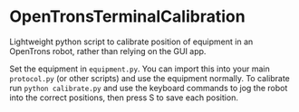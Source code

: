 # OpenTronsTerminalCalibration
Lightweight python script to calibrate position of equipment in an OpenTrons robot, rather than relying on the GUI app.

Set the equipment in `equipment.py`. You can import this into your main `protocol.py` (or other scripts) and use the equipment normally. To calibrate run `python calibrate.py` and use the keyboard commands to jog the robot into the correct positions, then press S to save each position.
